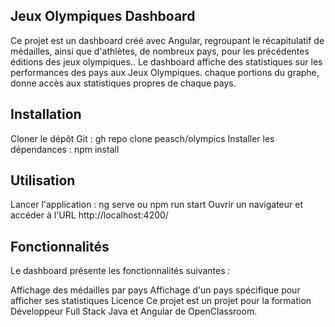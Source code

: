 ## Jeux Olympiques Dashboard
Ce projet est un dashboard créé avec Angular, regroupant le récapitulatif de médailles, ainsi que d'athlètes, de nombreux pays, pour les précédentes 
éditions des jeux olympiques.. Le dashboard affiche des statistiques sur les performances des pays aux Jeux Olympiques.
chaque portions du graphe, donne accès aux statistiques propres de chaque pays.

## Installation
Cloner le dépôt Git : gh repo clone peasch/olympics
Installer les dépendances : npm install

## Utilisation
Lancer l'application : ng serve ou npm run start
Ouvrir un navigateur et accéder à l'URL http://localhost:4200/

## Fonctionnalités
Le dashboard présente les fonctionnalités suivantes :

Affichage des médailles par pays
Affichage d'un pays spécifique pour afficher ses statistiques
Licence
Ce projet est un projet pour la formation Développeur Full Stack Java et Angular de OpenClassroom.
